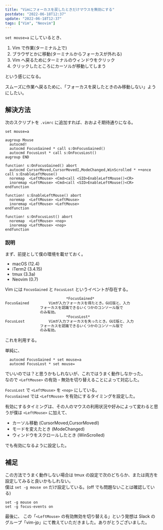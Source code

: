 ```yaml
---
title: "Vimにフォーカスを戻したときだけマウスを無効にする"
postdate: "2022-06-18T12:37"
update: "2022-06-18T12:37"
tags: ["Vim", "Neovim"]
---
```


`set mouse=a` にしているとき、

1. Vim で作業(ターミナル上で)
1. ブラウザとかに移動(ターミナルからフォーカスが外れる)
1. Vim へ戻るためにターミナルのウィンドウをクリック
1. クリックしたところにカーソルが移動してしまう

という感じになる。

スムーズに作業へ戻るために、「フォーカスを戻したときのみ移動しない」ようにしたい。

## 解決方法

次のスクリプトを `.vimrc` に追加すれば、おおよそ期待通りになる。

```vim
set mouse=a

augroup Mouse
  autocmd!
  autocmd FocusGained * call s:OnFocusGained()
  autocmd FocusLost * call s:OnFocusLost()
augroup END

function! s:OnFocusGained() abort
  autocmd CursorMoved,CursorMovedI,ModeChanged,WinScrolled * ++once call s:EnableLeftMouse()
  noremap  <LeftMouse> <Cmd>call <SID>EnableLeftMouse()<CR>
  inoremap <LeftMouse> <Cmd>call <SID>EnableLeftMouse()<CR>
endfunction

function! s:EnableLeftMouse() abort
  noremap  <LeftMouse> <LeftMouse>
  inoremap <LeftMouse> <LeftMouse>
endfunction

function! s:OnFocusLost() abort
  noremap  <LeftMouse> <nop>
  inoremap <LeftMouse> <nop>
endfunction
```

### 説明

まず、前提として僕の環境を載せておく。

- macOS (12.4)
- iTerm2 (3.4.15)
- tmux (3.3a)
- Neovim (0.7)

Vim には `FocusGained` と `FocusLost` というイベントが存在する。

```txt
							*FocusGained*
FocusGained			Vimが入力フォーカスを得たとき。GUI版と、入力
				フォーカスを認識できるいくつかのコンソール版で
				のみ有効。
							*FocusLost*
FocusLost			Vimが入力フォーカスを失ったとき。GUI版と、入力
				フォーカスを認識できるいくつかのコンソール版で
				のみ有効。
```

これを利用する。

単純に、

```vim
  autocmd FocusGained * set mouse=a
  autocmd FocusLost * set mouse=
```

でいいのでは？と思うかもしれないが、これではうまく動作しなかった。  
なので `<LeftMouse>` の有効・無効を切り替えることによって対応した。

`FocusLost` で `<LeftMouse>` を `<nop>` にしている。  
`FocusGained` では `<LeftMouse>` を有効にするタイミングを設定した。

有効にするタイミングは、その人のマウスの利用状況や好みによって変わると思うが僕は `<LeftMouse>` に加えて、

- カーソル移動 (CursorMoved,CursorMovedI)
- モードを変えたとき (ModeChanged)
- ウィンドウをスクロールしたとき (WinScrolled)

でも有効になるように設定した。

## 補足

この方法でうまく動作しない場合は tmux の設定で次のどちらか、または両方を設定してみると良いかもしれない。  
僕は `set -g mouse on` だけ設定している。(off でも問題ないことは確認している)

```
set -g mouse on
set -g focus-events on
```

最後に、 この「`<LeftMouse>` の有効無効を切り替える」という発想は Slack のグループ「vim-jp」にて教えていただきました。ありがとうございました。
